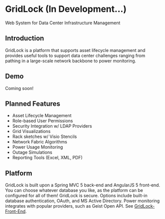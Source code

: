# GridLock (In Development...)
Web System for Data Center Infrastructure Management

## Introduction
GridLock is a platform that supports asset lifecycle management and provides useful tools to support data center challenges 
ranging from pathing in a large-scale network backbone to power monitoring.

## Demo
Coming soon!

## Planned Features
- Asset Lifecycle Management
- Role-based User Permissions
- Security Integration w/ LDAP Providers
- Grid Visualizations
- Rack sketches w/ Visio Stencils
- Network Fabric Algorithms
- Power Usage Monitoring
- Outage Simulations
- Reporting Tools (Excel, XML, PDF)

## Platform
GridLock is built upon a Spring MVC 5 back-end and AngularJS 5 front-end. You can choose whatever database you like, as the platform 
can be configured for all of them! GridLock is secure. Options include built-in database authentication, OAuth, and MS Active Directory. 
Power monitoring integrates with popular providers, such as Geist Open API. 
See [GridLock-Front-End](https://github.com/ryan-beckett/GridLock-Front-End).
